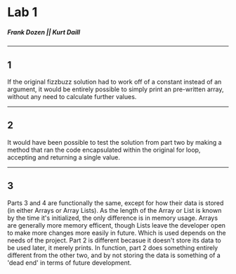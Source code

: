 # Lab 1 

##### Frank Dozen || Kurt Daill
----
## 1
If the original fizzbuzz solution had to work off of a constant
instead of an argument, it would be entirely possible to simply
print an pre-written array, without any need to calculate further
values. 

----
## 2
It would have been possible to test the solution from part two 
by making a method that ran the code encapsulated within the 
original for loop, accepting and returning a single value.

----
## 3
Parts 3 and 4 are functionally the same, except for how their data
is stored (in either Arrays or Array Lists). As the length of the
Array or List is known by the time it's initialized, the only difference
is in memory usage. Arrays are generally more memory efficent, though 
Lists leave the developer open to make more changes more easily in future.
Which is used depends on the needs of the project. Part 2 is different becasue
it doesn't store its data to be used later, it merely prints. In function, part 2 does
something entirely different from the other two, and by not storing the data is something
of a 'dead end' in terms of future development.